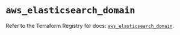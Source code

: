 # `aws_elasticsearch_domain`

Refer to the Terraform Registry for docs: [`aws_elasticsearch_domain`](https://registry.terraform.io/providers/hashicorp/aws/6.8.0/docs/resources/elasticsearch_domain).
